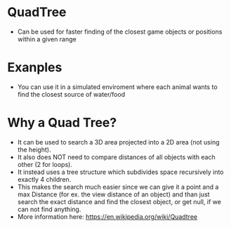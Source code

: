 # QuadTree
 - Can be used for faster finding of the closest game objects or positions within a given range
 
 # Exanples
 - You can use it in a simulated enviroment where each animal wants to find the closest source of water/food
 
 
 # Why a Quad Tree?
 - It can be used to search a 3D area projected into a 2D area (not using the height).
 - It also does NOT need to compare distances of all objects with each other (2 for loops). 
 - It instead uses a tree structure which subdivides space recursively into exactly 4 children.
 - This makes the search much easier since we can give it a point and a max Distance (for ex. the view distance of an object) 
 and than just search the exact distance and find the closest object, or get null, if we can not find anything.
 - More information here: https://en.wikipedia.org/wiki/Quadtree 
